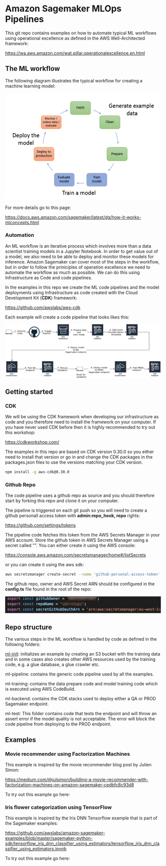 # Amazon Sagemaker MLOps Pipelines

This git repo contains examples on how to automate typical ML workflows using operational excellence as defined in the AWS Well-Architected framework:

https://wa.aws.amazon.com/wat.pillar.operationalexcellence.en.html

## The ML workflow

The following diagram illustrates the typical workflow for creating a machine learning model:

![](img/ml-concepts-10.png)

For more details go to this page:

https://docs.aws.amazon.com/sagemaker/latest/dg/how-it-works-mlconcepts.html

### Automation

An ML workflow is an iterative process which involves more than a data scientist training models in a Jupyter Notebook. In order to get value out of a model, we also need to be able to deploy and monitor these models for inference. Amazon Sagemaker can cover most of the steps in the workflow, but in order to  follow the priniciples of operation excellence we need to automate the workflow as much as possible. We can do this using Infrastructure as Code and code pipelines.

In the examples in this repo we create the ML code pipelines and the model deployments using Infrastructure as code created with the Cloud Development Kit (**CDK**) framework:

https://github.com/awslabs/aws-cdk

Each example will create a code pipeline that looks likes this:



![mlopspipeline](img/mlops-pipeline.png)



## Getting started

### CDK

We will be using the CDK framework when developing our infrastructure as code and you therefore need to install the framework on your computer. If you have never used CDK before then it is highly recommended to try out this workshop:

https://cdkworkshop.com/

The examples in this repo are based on CDK version 0.30.0 so you either need to install that version or go in and change the CDK packages in the packages.json files to use the versions matching your CDK version.

```bash
npm install -g aws-cdk@0.30.0
```

### Github Repo

The code pipeline uses a github repo as source and you should therefore start by forking this repo and clone it on your computer.

The pipeline is triggered on each git push so you will need to create a github personall access token with **admin:repo_hook, repo** rights:

https://github.com/settings/tokens

The pipeline code fetches this token from the AWS Secrets Manager in your AWS account. Store the github token in AWS Secrets Manager using a secret called "". You can either create it using the AWS console:

https://console.aws.amazon.com/secretsmanager/home#/listSecrets

or you can create it using the aws sdk:

```bash
aws secretsmanager create-secret --name 'github-personal-access-token' --secret-string mygithubtoken
```

The github repo, owner and AWS Secret ARN should be configured in the **config.ts** file found in the root of the repo:

![image-20190519181752111](img/repo-configts.png)



## Repo structure

The various steps in the ML workflow is handled by code as defined in the following folders:

[ml-init](ml-init/README.md): initializes an example by creating an S3 bucket with the training data and in some cases also creates other AWS resources used by the training code, e.g. a glue database, a glue crawler etc.

ml-pipeline: contains the generic code pipeline used by all the examples.

ml-training: contains the data prepare code and model training code which is executed using AWS CodeBuild.

ml-backend: contains the CDK stacks used to deploy either a QA or PROD Sagemaker endpoint.

ml-test: This folder contains code that tests the endpoint and will throw an assert error if the model quality is not acceptable. The error will block the code pipeline from deploying to the PROD endpoint.

## Examples

### Movie recommender using Factorization Machines

This example is inspired by the movie recommender blog post by Julien Simon:

https://medium.com/@julsimon/building-a-movie-recommender-with-factorization-machines-on-amazon-sagemaker-cedbfc8c93d8

To try out this example go here: 

### Iris flower categorization using TensorFlow

This example is inspired by the Iris DNN Tensorflow example that is part of the Sagemaker examples:

https://github.com/awslabs/amazon-sagemaker-examples/blob/master/sagemaker-python-sdk/tensorflow_iris_dnn_classifier_using_estimators/tensorflow_iris_dnn_classifier_using_estimators.ipynb

To try out this example go here:

